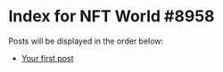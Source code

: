 # Index for NFT World #8958
Posts will be displayed in the order below:

- [Your first post](./001-first.md)

